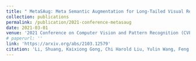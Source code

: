 ```yaml
---
title: " MetaSAug: Meta Semantic Augmentation for Long-Tailed Visual Recognition "
collection: publications
permalink: /publication/2021-conference-metasaug
date: 2021-03-01
venue: '2021 Conference on Computer Vision and Pattern Recognition (CVPR 2021)'
# paperurl: ''
link: 'https://arxiv.org/abs/2103.12579'
citation: 'Li, Shuang, Kaixiong Gong, Chi Harold Liu, Yulin Wang, Feng Qiao, and Xinjing Cheng. Conference on Computer Vision and Pattern Recognition (2021)'
---
```

